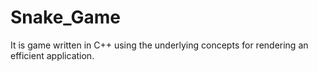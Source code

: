 # Snake_Game
It is game written in C++ using the underlying concepts for rendering an efficient application.
